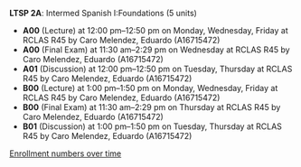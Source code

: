 **LTSP 2A**: Intermed Spanish I:Foundations (5 units)

- **A00** (Lecture) at 12:00 pm–12:50 pm on Monday, Wednesday, Friday at RCLAS R45 by Caro Melendez, Eduardo (A16715472)
- **A00** (Final Exam) at 11:30 am–2:29 pm on Wednesday at RCLAS R45 by Caro Melendez, Eduardo (A16715472)
- **A01** (Discussion) at 12:00 pm–12:50 pm on Tuesday, Thursday at RCLAS R45 by Caro Melendez, Eduardo (A16715472)
- **B00** (Lecture) at 1:00 pm–1:50 pm on Monday, Wednesday, Friday at RCLAS R45 by Caro Melendez, Eduardo (A16715472)
- **B00** (Final Exam) at 11:30 am–2:29 pm on Thursday at RCLAS R45 by Caro Melendez, Eduardo (A16715472)
- **B01** (Discussion) at 1:00 pm–1:50 pm on Tuesday, Thursday at RCLAS R45 by Caro Melendez, Eduardo (A16715472)

[Enrollment numbers over time](./LTSP2A.tsv)
